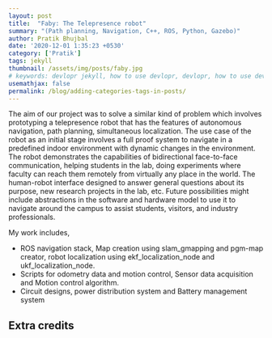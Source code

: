```yaml
---
layout: post
title:  "Faby: The Telepresence robot"
summary: "(Path planning, Navigation, C++, ROS, Python, Gazebo)"
author: Pratik Bhujbal
date: '2020-12-01 1:35:23 +0530'
category: ['Pratik']
tags: jekyll
thumbnail: /assets/img/posts/faby.jpg
# keywords: devlopr jekyll, how to use devlopr, devlopr, how to use devlopr-jekyll, devlopr-jekyll tutorial,best jekyll themes, multi categories and tags
usemathjax: false
permalink: /blog/adding-categories-tags-in-posts/
---
```


The aim of our project was to solve a similar kind of problem which involves prototyping a telepresence robot that has the features of autonomous navigation, path planning, simultaneous localization. The use case of the robot as an initial stage involves a full proof system to navigate in a predefined indoor environment with dynamic changes in the environment. The robot demonstrates the capabilities of bidirectional face-to-face communication, helping students in the lab, doing experiments where faculty can reach them remotely from virtually any place in the world. The human-robot interface designed to answer general questions about its purpose, new research projects in the lab, etc. Future possibilities might include abstractions in the software and hardware model to use it to navigate around the campus to assist students, visitors, and industry professionals.

My work includes,
- ROS navigation stack, Map creation using slam_gmapping and pgm-map creator, robot localization using ekf_localization_node and ukf_localization_node.
- Scripts for odometry data and motion control, Sensor data acquisition and Motion control algorithm.
- Circuit designs, power distribution system and Battery management system

## Extra credits

<!-- <p align="center">
<img src="../assets/img/img1.png" width="300">
<img src="../assets/img/mapping.jpg" width="300"> 
<img src="../assets/img/testing.jpg" width="300" height="220">
<img src="../assets/img/Drive_render.jpg" width="300"height="220"> 
</p> -->

 

